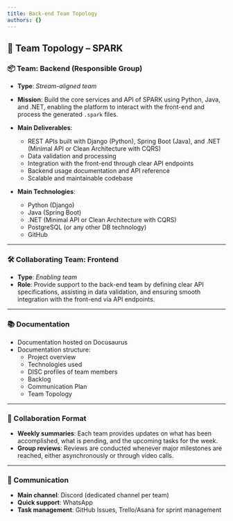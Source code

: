 ```yaml
---
title: Back-end Team Topology
authors: {}
---
```


## 👥 Team Topology – SPARK

### 📦 Team: Backend (Responsible Group)

- **Type**: *Stream-aligned team*

- **Mission**: Build the core services and API of SPARK using Python, Java, and .NET, enabling the platform to interact with the front-end and process the generated `.spark` files.

- **Main Deliverables**:
  - REST APIs built with Django (Python), Spring Boot (Java), and .NET (Minimal API or Clean Architecture with CQRS)
  - Data validation and processing
  - Integration with the front-end through clear API endpoints
  - Backend usage documentation and API reference
  - Scalable and maintainable codebase

- **Main Technologies**:
  - Python (Django)
  - Java (Spring Boot)
  - .NET (Minimal API or Clean Architecture with CQRS)
  - PostgreSQL (or any other DB technology)
  - GitHub

---

### 🛠️ Collaborating Team: Frontend

- **Type**: *Enabling team*
- **Role**: Provide support to the back-end team by defining clear API specifications, assisting in data validation, and ensuring smooth integration with the front-end via API endpoints.

---

### 📚 Documentation

- Documentation hosted on Docusaurus
- Documentation structure:
  - Project overview
  - Technologies used
  - DISC profiles of team members
  - Backlog
  - Communication Plan
  - Team Topology

---

### 🔄 Collaboration Format

- **Weekly summaries**: Each team provides updates on what has been accomplished, what is pending, and the upcoming tasks for the week.
- **Group reviews**: Reviews are conducted whenever major milestones are reached, either asynchronously or through video calls.

---

### 💬 Communication

- **Main channel**: Discord (dedicated channel per team)
- **Quick support**: WhatsApp  
- **Task management**: GitHub Issues, Trello/Asana for sprint management

